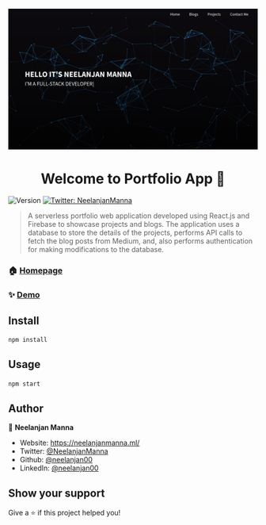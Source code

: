 ![Portfolio](./UI.png)
<h1 align="center">Welcome to Portfolio App 👋</h1>
<p>
  <img alt="Version" src="https://img.shields.io/badge/version-2.0-blue.svg?cacheSeconds=2592000" />
  <a href="https://twitter.com/NeelanjanManna" target="_blank">
    <img alt="Twitter: NeelanjanManna" src="https://img.shields.io/twitter/follow/NeelanjanManna.svg?style=social" />
  </a>
</p>

> A serverless portfolio web application developed using React.js and Firebase to showcase projects and blogs. The application uses a database to store the details of the projects, performs API calls to fetch the blog posts from Medium, and, also performs authentication for making modifications to the database.

### 🏠 [Homepage](https://github.com/neelanjan00/Portfolio)

### ✨ [Demo](https://neelanjanmanna.ml/)

## Install

```sh
npm install
```

## Usage

```sh
npm start
```

## Author

👤 **Neelanjan Manna**

* Website: https://neelanjanmanna.ml/
* Twitter: [@NeelanjanManna](https://twitter.com/NeelanjanManna)
* Github: [@neelanjan00](https://github.com/neelanjan00)
* LinkedIn: [@neelanjan00](https://linkedin.com/in/neelanjan00)

## Show your support

Give a ⭐️ if this project helped you!

